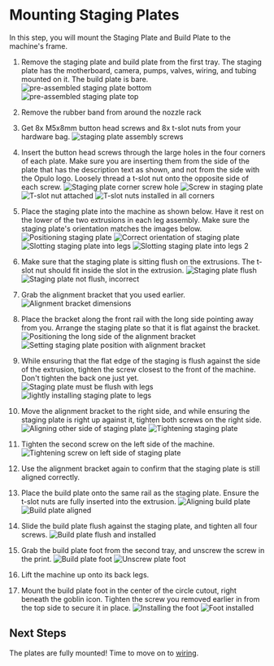 # Mounting Staging Plates

In this step, you will mount the Staging Plate and Build Plate to the machine's frame.

1. Remove the staging plate and build plate from the first tray. The staging plate has the motherboard, camera, pumps, valves, wiring, and tubing mounted on it. The build plate is bare.
  ![pre-assembled staging plate bottom](images/staging-plate.JPG)
  ![pre-assembled staging plate top](images/build-plate.JPG)
  
2. Remove the rubber band from around the nozzle rack

3. Get 8x M5x8mm button head screws and 8x t-slot nuts from your hardware bag.
  ![staging plate assembly screws](images/plate-hardware.JPG)

4. Insert the button head screws through the large holes in the four corners of each plate. Make sure you are inserting them from the side of the plate that has the description text as shown, and not from the side with the Opulo logo. Loosely thread a t-slot nut onto the opposite side of each screw.
  ![Staging plate corner screw hole](images/attaching-plate-hardware-1.JPG)
  ![Screw in staging plate](images/attaching-plate-hardware-2.JPG)
  ![T-slot nut attached](images/attaching-plate-hardware-3.JPG)
  ![T-slot nuts installed in all corners](images/attaching-plate-hardware-4.JPG)

5. Place the staging plate into the machine as shown below. Have it rest on the lower of the two extrusions in each leg assembly. Make sure the staging plate's orientation matches the images below.
  ![Positioning staging plate](images/drop-in-staging-1.JPG)
  ![Correct orientation of staging plate](images/drop-in-staging-2.JPG)
  ![Slotting staging plate into legs](images/drop-in-staging-3.JPG)
  ![Slotting staging plate into legs 2](images/drop-in-staging-4.JPG)

6. Make sure that the staging plate is sitting flush on the extrusions. The t-slot nut should fit inside the slot in the extrusion.
  ![Staging plate flush](images/staging-seat-good.JPG)
  ![Staging plate not flush, incorrect](images/staging-seat-bad.JPG)

7. Grab the alignment bracket that you used earlier.
  ![Alignment bracket dimensions](images/alignment-bracket.JPG)

8. Place the bracket along the front rail with the long side pointing away from you. Arrange the staging plate so that it is flat against the bracket.
  ![Positioning the long side of the alignment bracket](images/staging-align-left-1.JPG)
  ![Setting staging plate position with alignment bracket](images/staging-align-left-2.JPG)

9. While ensuring that the flat edge of the staging is flush against the side of the extrusion, tighten the screw closest to the front of the machine. Don't tighten the back one just yet.
  ![Staging plate must be flush with legs](images/plate-flush.JPG)
  ![lightly installing staging plate to legs](images/staging-left-screw-1.JPG)

10. Move the alignment bracket to the right side, and while ensuring the staging plate is right up against it, tighten both screws on the right side.
  ![Aligning other side of staging plate](images/staging-right-screw-1.JPG)
  ![Tightening staging plate](images/staging-right-screw-2.JPG)

11. Tighten the second screw on the left side of the machine.
  ![Tightening screw on left side of staging plate](images/staging-left-screw-2.JPG)

12. Use the alignment bracket again to confirm that the staging plate is still aligned correctly.
13. Place the build plate onto the same rail as the staging plate. Ensure the t-slot nuts are fully inserted into the extrusion.
  ![Aligning build plate](images/drop-in-build-1.JPG)
  ![Build plate aligned](images/drop-in-build-2.JPG)

14. Slide the build plate flush against the staging plate, and tighten all four screws.
  ![Build plate flush and installed](images/build-alignment.JPG)

15. Grab the build plate foot from the second tray, and unscrew the screw in the print.
  ![Build plate foot](images/build-foot.JPG)
  ![Unscrew plate foot](images/build-foot-separated.JPG)

16. Lift the machine up onto its back legs.

17. Mount the build plate foot in the center of the circle cutout, right beneath the goblin icon. Tighten the screw you removed earlier in from the top side to secure it in place.
  ![Installing the foot](images/mount-build-foot-1.JPG)
  ![Foot installed](images/mount-build-foot-2.JPG)

## Next Steps

The plates are fully mounted! Time to move on to [wiring](../wiring-3-1/index.md).
